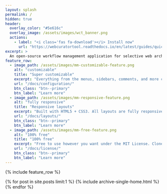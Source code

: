 ```yaml
---
layout: splash
permalink: /
hidden: true
header:
  overlay_color: "#5e616c"
  overlay_image: /assets/images/wct_banner.png
  actions:
    - label: "<i class='fas fa-download'></i> Install now"
      url: "https://webcuratortool.readthedocs.io/en/latest/guides/quick-start-guide.html#installation"
excerpt: >
  An open-source workflow management application for selective web archiving.<br />
feature_row:
  - image_path: /assets/images/mm-customizable-feature.png
    alt: "customizable"
    title: "Super customizable"
    excerpt: "Everything from the menus, sidebars, comments, and more can be configured or set with YAML Front Matter."
    url: "/docs/configuration/"
    btn_class: "btn--primary"
    btn_label: "Learn more"
  - image_path: /assets/images/mm-responsive-feature.png
    alt: "fully responsive"
    title: "Responsive layouts"
    excerpt: "Built with HTML5 + CSS3. All layouts are fully responsive with helpers to augment your content."
    url: "/docs/layouts/"
    btn_class: "btn--primary"
    btn_label: "Learn more"
  - image_path: /assets/images/mm-free-feature.png
    alt: "100% free"
    title: "100% free"
    excerpt: "Free to use however you want under the MIT License. Clone it, fork it, customize it... whatever!"
    url: "/docs/license/"
    btn_class: "btn--primary"
    btn_label: "Learn more"      
---
```


{% include feature_row %}

{% for post in site.posts limit:1 %}
     {% include archive-single-home.html %}
  {% endfor %}